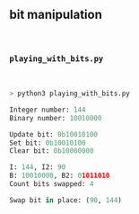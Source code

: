 ## bit manipulation

<br>

### `playing_with_bits.py`

<br>


```python
> python3 playing_with_bits.py

Integer number: 144
Binary number: 10010000

Update bit: 0b10010100
Set bit: 0b10010100
Clear bit: 0b10000000

I: 144, I2: 90
B: 10010000, B2: 01011010
Count bits swapped: 4

Swap bit in place: (90, 144)
```
